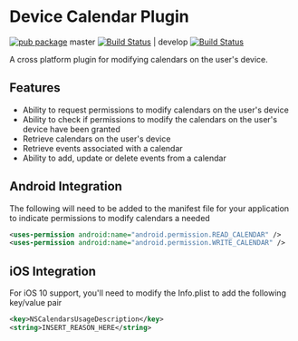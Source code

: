 # Device Calendar Plugin

[![pub package](https://img.shields.io/pub/v/device_calendar.svg)](https://pub.dartlang.org/packages/device_calendar) master [![Build Status](https://travis-ci.org/builttoroam/flutter_plugins.svg?branch=master)](https://travis-ci.org/builttoroam/flutter_plugins) | develop [![Build Status](https://travis-ci.org/builttoroam/flutter_plugins.svg?branch=develop)](https://travis-ci.org/builttoroam/flutter_plugins)

A cross platform plugin for modifying calendars on the user's device. 

## Features
* Ability to request permissions to modify calendars on the user's device
* Ability to check if permissions to modify the calendars on the user's device have been granted
* Retrieve calendars on the user's device
* Retrieve events associated with a calendar
* Ability to add, update or delete events from a calendar

## Android Integration

The following will need to be added to the manifest file for your application to indicate permissions to modify calendars a needed

```xml
<uses-permission android:name="android.permission.READ_CALENDAR" />
<uses-permission android:name="android.permission.WRITE_CALENDAR" />
```

## iOS Integration

For iOS 10 support, you'll need to modify the Info.plist to add the following key/value pair

```xml
<key>NSCalendarsUsageDescription</key>
<string>INSERT_REASON_HERE</string>
```
